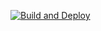[![Build and Deploy](https://github.com/rupinr/news-master/actions/workflows/build-and-deploy.yml/badge.svg)](https://github.com/rupinr/news-master/actions/workflows/build-and-deploy.yml)
